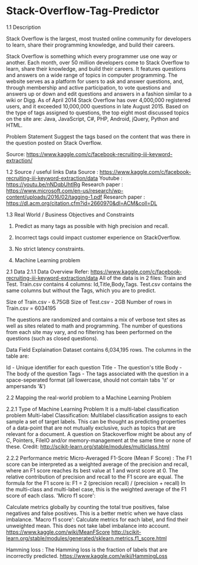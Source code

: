 # Stack-Overflow-Tag-Predictor

1.1 Description

Stack Overflow is the largest, most trusted online community for developers to learn, share their programming knowledge, and build their careers.

Stack Overflow is something which every programmer use one way or another. Each month, over 50 million developers come to Stack Overflow to learn, share their knowledge, and build their careers. It features questions and answers on a wide range of topics in computer programming. The website serves as a platform for users to ask and answer questions, and, through membership and active participation, to vote questions and answers up or down and edit questions and answers in a fashion similar to a wiki or Digg. As of April 2014 Stack Overflow has over 4,000,000 registered users, and it exceeded 10,000,000 questions in late August 2015. Based on the type of tags assigned to questions, the top eight most discussed topics on the site are: Java, JavaScript, C#, PHP, Android, jQuery, Python and HTML.

Problem Statement
Suggest the tags based on the content that was there in the question posted on Stack Overflow.

Source: https://www.kaggle.com/c/facebook-recruiting-iii-keyword-extraction/

1.2 Source / useful links 
Data Source : https://www.kaggle.com/c/facebook-recruiting-iii-keyword-extraction/data 
Youtube : https://youtu.be/nNDqbUhtIRg 
Research paper : https://www.microsoft.com/en-us/research/wp-content/uploads/2016/02/tagging-1.pdf 
Research paper : https://dl.acm.org/citation.cfm?id=2660970&dl=ACM&coll=DL

1.3 Real World / Business Objectives and Constraints 
1.	Predict as many tags as possible with high precision and recall.
2.	Incorrect tags could impact customer experience on StackOverflow.
3.	No strict latency constraints.

2. Machine Learning problem 

2.1 Data 
2.1.1 Data Overview 
Refer: https://www.kaggle.com/c/facebook-recruiting-iii-keyword-extraction/data 
All of the data is in 2 files: Train and Test.
Train.csv contains 4 columns: Id,Title,Body,Tags.
Test.csv contains the same columns but without the Tags, which you are to predict.

Size of Train.csv - 6.75GB
Size of Test.csv - 2GB
Number of rows in Train.csv = 6034195

The questions are randomized and contains a mix of verbose text sites as well as sites related to math and programming. The number of questions from each site may vary, and no filtering has been performed on the questions (such as closed questions).


Data Field Explaination
Dataset contains 6,034,195 rows. The columns in the table are:

Id - Unique identifier for each question
Title - The question's title
Body - The body of the question
Tags - The tags associated with the question in a space-seperated format (all lowercase, should not contain tabs '\t' or ampersands '&')


2.2 Mapping the real-world problem to a Machine Learning Problem 

2.2.1 Type of Machine Learning Problem 
It is a multi-label classification problem 
Multi-label Classification: Multilabel classification assigns to each sample a set of target labels. This can be thought as predicting properties of a data-point that are not mutually exclusive, such as topics that are relevant for a document. A question on Stackoverflow might be about any of C, Pointers, FileIO and/or memory-management at the same time or none of these. 
Credit: http://scikit-learn.org/stable/modules/multiclass.html

2.2.2 Performance metric 
Micro-Averaged F1-Score (Mean F Score) : The F1 score can be interpreted as a weighted average of the precision and recall, where an F1 score reaches its best value at 1 and worst score at 0. The relative contribution of precision and recall to the F1 score are equal. The formula for the F1 score is:
F1 = 2 (precision recall) / (precision + recall)
In the multi-class and multi-label case, this is the weighted average of the F1 score of each class. 
'Micro f1 score': 

Calculate metrics globally by counting the total true positives, false negatives and false positives. This is a better metric when we have class imbalance. 
'Macro f1 score': 
Calculate metrics for each label, and find their unweighted mean. This does not take label imbalance into account. 
https://www.kaggle.com/wiki/MeanFScore 
http://scikit-learn.org/stable/modules/generated/sklearn.metrics.f1_score.html 

Hamming loss : The Hamming loss is the fraction of labels that are incorrectly predicted. 
https://www.kaggle.com/wiki/HammingLoss 

